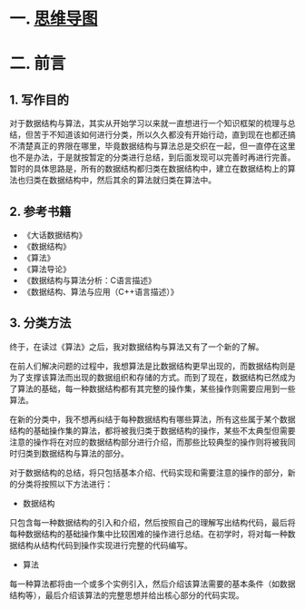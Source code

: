 # 一. [思维导图](https://isdhtn0nft.feishu.cn/mindnotes/bmncnq8shJ4dtwhJlBGoLtuPsJc#mindmap)

# 二. 前言
## 1. 写作目的
对于数据结构与算法，其实从开始学习以来就一直想进行一个知识框架的梳理与总结，但苦于不知道该如何进行分类，所以久久都没有开始行动，直到现在也都还搞不清楚真正的界限在哪里，毕竟数据结构与算法总是交织在一起，但一直停在这里也不是办法，于是就按暂定的分类进行总结，到后面发现可以完善时再进行完善。暂时的具体思路是，所有的数据结构都归类在数据结构中，建立在数据结构上的算法也归类在数据结构中，然后其余的算法就归类在算法中。

## 2. 参考书籍
- 《大话数据结构》
- 《数据结构》
- 《算法》
- 《算法导论》
- 《数据结构与算法分析：C语言描述》
- 《数据结构、算法与应用（C++语言描述）》

## 3. 分类方法

终于，在读过《算法》之后，我对数据结构与算法又有了一个新的了解。

在前人们解决问题的过程中，我想算法是比数据结构更早出现的，而数据结构则是为了支撑该算法而出现的数据组织和存储的方式。而到了现在，数据结构已然成为了算法的基础，每一种数据结构都有其完整的操作集，某些操作则需要应用到一些算法。

在新的分类中，我不想再纠结于每种数据结构有哪些算法，所有这些属于某个数据结构的基础操作集的算法，都将被我归类于数据结构的操作，某些不太典型但需要注意的操作将在对应的数据结构部分进行介绍，而那些比较典型的操作则将被我同时归类到数据结构与算法的部分。

对于数据结构的总结，将只包括基本介绍、代码实现和需要注意的操作的部分，新的分类将按照以下方法进行：

- 数据结构

只包含每一种数据结构的引入和介绍，然后按照自己的理解写出结构代码，最后将每种数据结构的基础操作集中比较困难的操作进行总结。在初学时，将对每一种数据结构从结构代码到操作实现进行完整的代码编写。

- 算法

每一种算法都将由一个或多个实例引入，然后介绍该算法需要的基本条件（如数据结构等），最后介绍该算法的完整思想并给出核心部分的代码实现。
